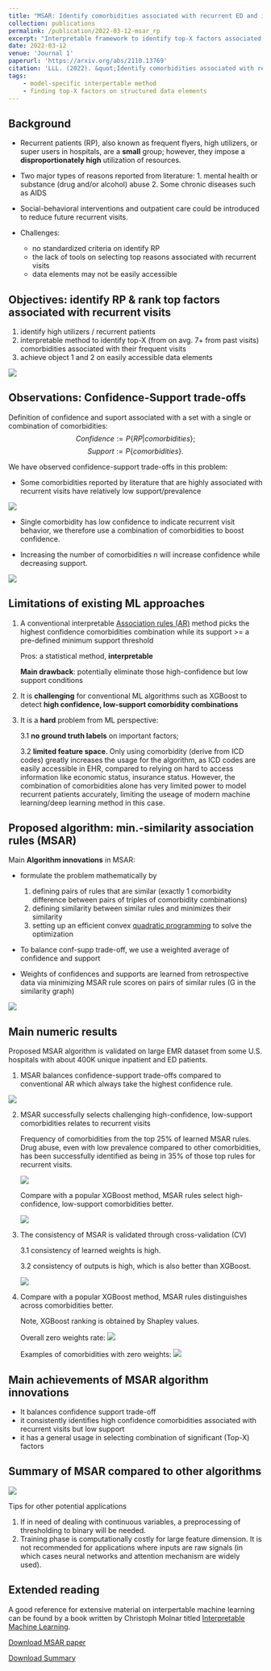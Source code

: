```yaml
---
title: "MSAR: Identify comorbidities associated with recurrent ED and in-patient visits"
collection: publications
permalink: /publication/2022-03-12-msar_rp
excerpt: "Interpretable framework to identify top-X factors associated with ED & in-patient recurrent visits. <br/><img src='/images/msar_rp/msar_ad.jpg' width='800'>"
date: 2022-03-12
venue: 'Journal 1'
paperurl: 'https://arxiv.org/abs/2110.13769'
citation: 'LLL. (2022). &quot;Identify comorbidities associated with recurrent ED and in-patient visits.&quot; <i>Journal 1</i>. 1(3).'
tags: 
    - model-specific interpertable method
    - finding top-X factors on structured data elements  
---
```


Background
-----

- Recurrent patients (RP), also known as frequent flyers, high utilizers, or super users in hospitals, are a **small** group; however, they impose a **disproportionately high** utilization of resources.

- Two major types of reasons reported from literature: 1. mental health or substance (drug and/or alcohol) abuse  2. Some chronic diseases such as AIDS

- Social-behavioral interventions and outpatient care could be introduced to reduce future recurrent visits.

- Challenges: 
    - no standardized criteria on identify RP
    - the lack of tools on selecting top reasons associated with recurrent visits
    - data elements may not be easily accessible

Objectives: identify RP & rank top factors associated with recurrent visits
-----

1. identify high utilizers / recurrent patients
2. interpretable method to identify top-X (from on avg. 7+ from past visits) comorbidities associated with their frequent visits
3. achieve object 1 and 2 on easily accessible data elements

<img src='/images/msar_rp/framework.png'>


Observations: Confidence-Support trade-offs
-----
Definition of confidence and suport associated with a set with a single or combination of comorbidities: 
$$Confidence:=P{\{RP|comorbidities\}};$$
$$ Support:= P{\{comorbidities\}}.$$


We have observed confidence-support trade-offs in this problem:
- Some comorbidities reported by literature that are highly associated with recurrent visits have relatively low support/prevalence

<img src='/images/msar_rp/conf_supp_trade_off_commor.png'>

- Single comorbidity has low confidence to indicate recurrent visit behavior, we therefore use a combination of comorbidities to boost confidence.

- Increasing the number of comorbidities n will increase confidence while decreasing support.

<img src='/images/msar_rp/conf_supp_trade_off_num_com.png'>



Limitations of existing ML approaches
----
1. A conventional interpretable [Association rules (AR)](https://en.wikipedia.org/wiki/Association_rule_learning) method
picks the highest confidence comorbidities combination 
 while its support >= a pre-defined minimum support threshold

    Pros: a statistical method, **interpretable** 

    **Main drawback**: potentially eliminate those high-confidence but low support conditions


2. It is **challenging** for conventional ML algorithms such as XGBoost to detect **high confidence, low-support comorbidity combinations** 

3. It is a **hard** problem from ML perspective: 
    
    3.1 **no ground truth labels** on important factors;
    
    3.2 **limited feature space**. Only using comorbidity (derive from ICD codes) greatly increases the usage for the algorithm, as ICD codes are easily accessible in EHR, compared to relying on hard to access information like economic status, insurance status. However, the combination of comorbidities alone has very limited power to model recurrent patients accurately, limiting the useage of modern machine learning/deep learning method in this case.
  

Proposed algorithm: min.-similarity association rules (MSAR)
----
Main **Algorithm innovations** in MSAR: 
- formulate the problem mathematically by  
  1. defining pairs of rules that are similar (exactly 1 comorbidity difference between pairs of triples of comorbidity combinations)
  2. defining similarity between similar rules and minimizes their similarity
  3. setting up an efficient convex [quadratic programming](https://en.wikipedia.org/wiki/Quadratic_programming) to solve the optimization 

- To balance conf-supp trade-off, we use a weighted average of confidence and support

- Weights of confidences and supports are learned from retrospective data via minimizing MSAR rule scores on pairs of similar rules 
  (G in the similarity graph) 

<img src='/images/msar_rp/msar_proposal.png'>


Main numeric results
----
Proposed MSAR algorithm is validated on large EMR dataset from some U.S. hospitals with about 400K unique inpatient and ED patients.

1. MSAR balances confidence-support trade-offs compared to conventional AR which always take the highest confidence rule.
<img src='/images/msar_rp/balance_cs_tradeoff.png'>

2. MSAR successfully selects challenging high-confidence, low-support comorbidities relates to recurrent visits


    Frequency of comorbidities from the top $25\%$ of learned MSAR rules. Drug abuse, even with low prevalence compared to other comorbidities, has been successfully identified as being in $35\%$ of those top rules for recurrent visits.

    <img src='/images/msar_rp/combine_msar.png'>


    Compare with a popular XGBoost method, MSAR rules select high-confidence, low-support comorbidities better.

    <img src='/images/msar_rp/compare_xgboost.png'>

3. The consistency of MSAR is validated through cross-validation (CV)

    3.1 consistency of learned weights is high.
 
    3.2 consistency of outputs is high, which is also better than XGBoost.

    <img src='/images/msar_rp/consistency.png'>

4. Compare with a popular XGBoost method, MSAR rules distinguishes across comorbidities better.

    Note, XGBoost ranking is obtained by Shapley values. 

    Overall zero weights rate:
    <img src='/images/msar_rp/comp_xgboost_zero.png'>

    Examples of comorbidities with zero weights:
    <img src='/images/msar_rp/comp_xgboost_zero_examples.png'>


Main achievements of MSAR algorithm innovations
----
- It balances confidence support trade-off 
- it consistently identifies high confidence comorbidities associated with recurrent visits but low support
- it has a general usage in selecting combination of significant (Top-X) factors


Summary of MSAR compared to other algorithms
----
<img src='/images/msar_rp/msar_summary.png'>

Tips for other potential applications 
1. If in need of dealing with continuous variables, a preprocessing of thresholding to binary will be needed.
2. Training phase is computationally costly for large feature dimension. It is not recommended for applications where inputs are raw signals (in which cases neural networks and attention mechanism are widely used).  

Extended reading
---
A good reference for extensive material on interpertable machine learning can be found by a book written by Christoph Molnar titled [Interpretable Machine Learning](https://christophm.github.io/interpretable-ml-book/).

[Download MSAR paper](https://arxiv.org/abs/2110.13769)

[Download Summary](http://luoluo-l.github.io/files/EMBC2022_eposter_03.pdf)

<!-- Recommended citation: Your Name, You. (2015). "Paper Title Number 3." <i>Journal 1</i>. 1(3). 
-->